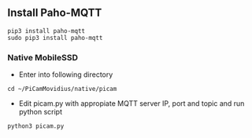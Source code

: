 ## Install Paho-MQTT

```
pip3 install paho-mqtt
sudo pip3 install paho-mqtt
```

### Native MobileSSD

- Enter into following directory
```
cd ~/PiCamMovidius/native/picam
```
- Edit picam.py with appropiate MQTT server IP, port and topic and run python script
```
python3 picam.py
```
